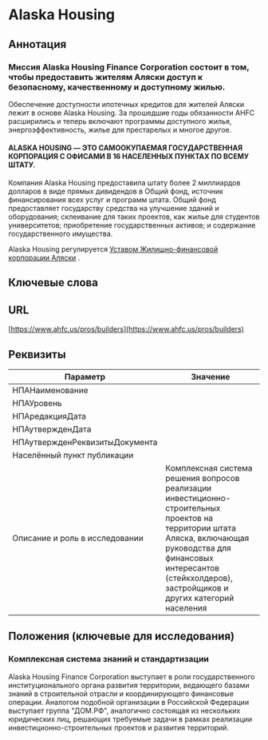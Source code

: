 # Alaska Housing

## Аннотация

### Миссия Alaska Housing Finance Corporation состоит в том, чтобы предоставить жителям Аляски доступ к безопасному, качественному и доступному жилью.&#x20;

Обеспечение доступности ипотечных кредитов для жителей Аляски лежит в основе Alaska Housing. За прошедшие годы обязанности AHFC расширились и теперь включают программы доступного жилья, энергоэффективность, жилье для престарелых и многое другое.

#### ALASKA HOUSING — ЭТО САМООКУПАЕМАЯ ГОСУДАРСТВЕННАЯ КОРПОРАЦИЯ С ОФИСАМИ В 16 НАСЕЛЕННЫХ ПУНКТАХ ПО ВСЕМУ ШТАТУ.

Компания Alaska Housing предоставила штату более 2 миллиардов долларов в виде прямых дивидендов в Общий фонд, источник финансирования всех услуг и программ штата. Общий фонд предоставляет государству средства на улучшение зданий и оборудования; склеивание для таких проектов, как жилье для студентов университетов; приобретение государственных активов; и содержание государственного имущества.

Alaska Housing регулируется [Уставом Жилищно-финансовой корпорации Аляски](https://www-ahfc-us.translate.goog/download\_file/view/2802/410?\_x\_tr\_sl=en&\_x\_tr\_tl=ru&\_x\_tr\_hl=ru) .

## Ключевые слова

## URL

[https://www.ahfc.us/pros/builders](https://www.ahfc.us/pros/builders)

## Реквизиты



| Параметр                       | Значение                                                                                                                                                                                                                      |
| ------------------------------ | ----------------------------------------------------------------------------------------------------------------------------------------------------------------------------------------------------------------------------- |
| НПАНаименование                |                                                                                                                                                                                                                               |
| НПАУровень                     |                                                                                                                                                                                                                               |
| НПАредакцияДата                |                                                                                                                                                                                                                               |
| НПАутвержденДата               |                                                                                                                                                                                                                               |
| НПАутвержденРеквизитыДокумента |                                                                                                                                                                                                                               |
| Населённый пункт публикации    |                                                                                                                                                                                                                               |
| Описание и роль в исследовании | Комплексная система решения вопросов реализации инвестиционно-строительных проектов на территории штата Аляска, включающая руководства для финансовых интересантов (стейкхолдеров), застройщиков и других категорий населения |

## Положения (ключевые для исследования)

### Комплексная система знаний и стандартизации

Alaska Housing Finance Corporation выступает в роли государственного институционального органа развития территории, ведающего базами знаний в строительной отрасли и координирующего финансовые операции. Аналогом подобной организации в Российской Федерации выступает группа "ДОМ.РФ", аналогично состоящая из нескольких юридических лиц, решающих требуемые задачи в рамках реализации инвестиционно-строительных проектов и развития территорий.
